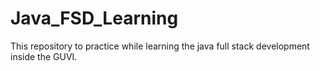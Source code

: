# Java_FSD_Learning
This repository to practice while learning the java full stack development inside the GUVI.
